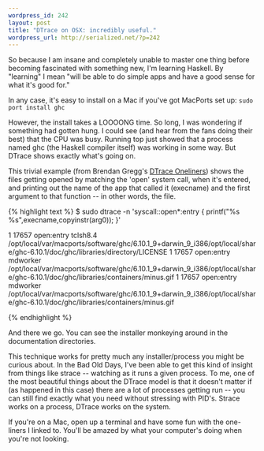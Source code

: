 ```yaml
--- 
wordpress_id: 242
layout: post
title: "DTrace on OSX: incredibly useful."
wordpress_url: http://serialized.net/?p=242
---
```

So because I am insane and completely unable to master one thing before becoming fascinated with something new, I'm learning Haskell. By "learning" I mean "will be able to do simple apps and have a good sense for what it's good for."

In any case, it's easy to install on a Mac if you've got MacPorts set up:
<code>sudo port install ghc</code>

However, the install takes a LOOOONG time. So long, I was wondering if something had gotten hung. I could see (and hear from the fans doing their best) that the CPU was busy. Running top just showed that a process named ghc (the Haskell compiler itself) was working in some way. But DTrace shows exactly what's going on.

This trivial example (from Brendan Gregg's [DTrace Oneliners](http://www.brendangregg.com/DTrace/dtrace_oneliners.txt)) shows the files getting opened by matching the 'open' system call, when it's entered, and printing out the name of the app that called it (execname) and the first argument to that function -- in other words, the file.

{% highlight text %}
  $ sudo dtrace -n 'syscall::open*:entry { printf("%s %s",execname,copyinstr(arg0)); }'

  1  17657                       open:entry tclsh8.4 /opt/local/var/macports/software/ghc/6.10.1_9+darwin_9_i386/opt/local/share/ghc-6.10.1/doc/ghc/libraries/directory/LICENSE
  1  17657                       open:entry mdworker /opt/local/var/macports/software/ghc/6.10.1_9+darwin_9_i386/opt/local/share/ghc-6.10.1/doc/ghc/libraries/containers/minus.gif
  1  17657                       open:entry mdworker /opt/local/var/macports/software/ghc/6.10.1_9+darwin_9_i386/opt/local/share/ghc-6.10.1/doc/ghc/libraries/containers/minus.gif

{% endhighlight %}

And there we go. You can see the installer monkeying around in the documentation directories. 

This technique works for pretty much any installer/process you might be curious about. In the Bad Old Days, I've been able to get this kind of insight from things like strace -- watching as it runs a given process. To me, one of the most beautiful things about the DTrace model is that it doesn't matter if (as happened in this case) there are a lot of processes getting run -- you can still find exactly what you need without stressing with PID's. Strace works on a process, DTrace works on the system.

If you're on a Mac, open up a terminal and have some fun with the one-liners I linked to. You'll be amazed by what your computer's doing when you're not looking.
